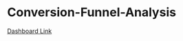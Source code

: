 # Conversion-Funnel-Analysis

[Dashboard Link](https://app.amplitude.com/analytics/demo/dashboard/dai65lsh)

